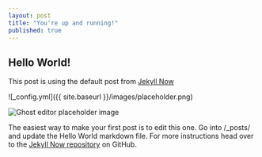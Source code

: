 ```yaml
---
layout: post
title: "You're up and running!"
published: true
---
```


## Hello World!

This post is using the default post from [Jekyll Now](http://www.jekyllnow.com/ "Create a Jekyll Blog in minute")

![_config.yml]({{ site.baseurl }}/images/placeholder.png)

![Ghost editor placeholder image](https://www.ostraining.com/cdn/images/steve/ghost-editor-image-upload.png)

The easiest way to make your first post is to edit this one. Go into /_posts/ and update the Hello World markdown file. For more instructions head over to the [Jekyll Now repository](https://github.com/barryclark/jekyll-now) on GitHub.